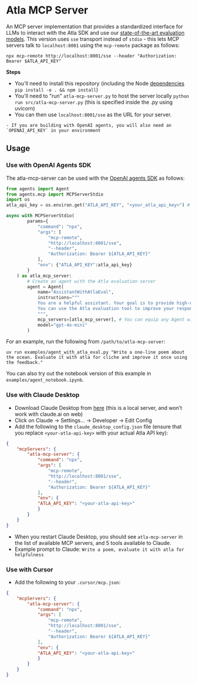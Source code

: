 # Atla MCP Server
An MCP server implementation that provides a standardized interface for LLMs to interact with the Atla SDK and use our [state-of-the-art evaluation models](https://www.atla-ai.com/post/selene-1).
This version uses `sse` transport instead of `stdio` - this lets MCP servers talk to `localhost:8001` using the `mcp-remote` package as follows:
```shell
npx mcp-remote http://localhost:8001/sse --header "Authorization: Bearer $ATLA_API_KEY"
```
**Steps**
- You'll need to install this repository (including the Node [dependencies](https://www.npmjs.com/package/mcp-remote) `pip install -e . && npm install`)
- You'll need to "run" `atla-mcp-server.py` to host the server locally `python run src/atla-mcp-server.py` (this is specified inside the .py using uvicorn) 
- You can then use `localhost:8001/sse` as the URL for your server.

```
- If you are building with OpenAI agents, you will also need an `OPENAI_API_KEY` in your environment
```

## Usage
### Use with OpenAI Agents SDK
The atla-mcp-server can be used with the [OpenAI agents SDK](https://openai.github.io/openai-agents-python/) as follows:
```python
from agents import Agent
from agents.mcp import MCPServerStdio
import os
atla_api_key = os.environ.get("ATLA_API_KEY", "<your_atla_api_key>") # You can also manually set your ATLA_API_KEY here

async with MCPServerStdio(
        params={
            "command": "npx",
			"args": [
				"mcp-remote",
				"http://localhost:8001/sse",
				"--header",
				"Authorization: Bearer ${ATLA_API_KEY}"
			],
            "env": {"ATLA_API_KEY":atla_api_key}
        }
    ) as atla_mcp_server:
        # Create an agent with the Atla evaluation server
        agent = Agent(
            name="AssistantWithAtlaEval",
            instructions="""
            You are a helpful assistant. Your goal is to provide high-quality responses to user requests.
            You can use the Atla evaluation tool to improve your responses.
            """,
            mcp_servers=[atla_mcp_server], # You can equip any Agent with Atla's MCP server like this
            model="gpt-4o-mini"
        )
```

For an example, run the following from `/path/to/atla-mcp-server`:
```shell
uv run examples/agent_with_atla_eval.py "Write a one-line poem about the ocean. Evaluate it with atla for cliche and improve it once using the feedback."
```
You can also try out the notebook version of this example in `examples/agent_notebook.ipynb`.

### Use with Claude Desktop
- Download Claude Desktop from [here](https://claude.ai/download) (this is a local server, and won’t work with claude.ai on web) 
- Click on Claude → Settings… → Developer → Edit Config
- Add the following to the `claude_desktop_config.json` file (ensure that you replace `<your-atla-api-key>` with your actual Atla API key):
```json
{
	"mcpServers": {
		"atla-mcp-server": {
			"command": "npx",
			"args": [
				"mcp-remote",
				"http://localhost:8001/sse",
				"--header",
				"Authorization: Bearer ${ATLA_API_KEY}"
			],
			"env": {
			"ATLA_API_KEY": "<your-atla-api-key>"
			}
		}
	}
}
```
- When you restart Claude Desktop, you should see `atla-mcp-server` in the list of available MCP servers, and 5 tools available to Claude.
- Example prompt to Claude: `Write a poem, evaluate it with atla for helpfulness`


### Use with Cursor
- Add the following to your `.cursor/mcp.json`:
```json
{
	"mcpServers": {
		"atla-mcp-server": {
			"command": "npx",
			"args": [
				"mcp-remote",
				"http://localhost:8001/sse",
				"--header",
				"Authorization: Bearer ${ATLA_API_KEY}"
			],
			"env": {
			"ATLA_API_KEY": "<your-atla-api-key>"
			}
		}
	}
}
```
